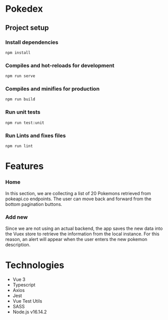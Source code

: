 # Pokedex
## Project setup
### Install dependencies
```
npm install
```

### Compiles and hot-reloads for development
```
npm run serve
```

### Compiles and minifies for production
```
npm run build
```

### Run unit tests
```
npm run test:unit
```

### Run Lints and fixes files
```
npm run lint
```

# Features
### Home
In this section, we are collecting a list of 20 Pokemons retrieved from pokeapi.co endpoints.
The user can move back and forward from the bottom pagination buttons.

### Add new
Since we are not using an actual backend, the app saves the new data into the Vuex store to retrieve
the information from the local instance.
For this reason, an alert will appear when the user enters the new pokemon description.

# Technologies
- Vue 3
- Typescript
- Axios
- Jest
- Vue Test Utils
- SASS
- Node.js v16.14.2
